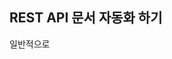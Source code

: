 ## REST API 문서 자동화 하기

일반적으로 
<!--stackedit_data:
eyJoaXN0b3J5IjpbLTE0MDk5NzE0MDYsLTQ4Mjc5NjkzMSwtND
c2MzI4NjE4XX0=
-->